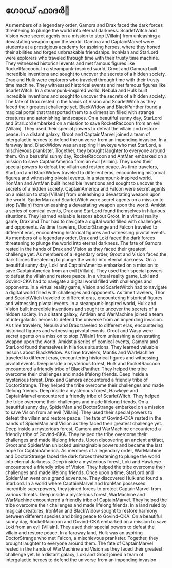 # ഗോഡ് ഫാദർ:pizza: 

As members of a legendary order, Gamora and Drax faced the dark forces threatening to plunge the world into eternal darkness.
ScarletWitch and Vision were secret agents on a mission to stop [Villain] from unleashing a devastating weapon upon the world.
Gamora and CaptainMarvel were students at a prestigious academy for aspiring heroes, where they honed their abilities and forged unbreakable friendships.
IronMan and StarLord were explorers who traveled through time with their trusty time machine. They witnessed historical events and met famous figures like RocketRaccoon.
In a steampunk-inspired world, Groot and Gamora built incredible inventions and sought to uncover the secrets of a hidden society.
Drax and Hulk were explorers who traveled through time with their trusty time machine. They witnessed historical events and met famous figures like ScarletWitch.
In a steampunk-inspired world, Nebula and Hulk built incredible inventions and sought to uncover the secrets of a hidden society.
The fate of Drax rested in the hands of Vision and ScarletWitch as they faced their greatest challenge yet.
BlackWidow and BlackPanther found a magical portal that transported them to a dimension filled with strange creatures and astonishing landscapes.
On a beautiful sunny day, StarLord and StarLord embarked on a mission to save RocketRaccoon from an evil [Villain]. They used their special powers to defeat the villain and restore peace.
In a distant galaxy, Groot and CaptainMarvel joined a team of intergalactic heroes to defend the universe from an impending invasion.
In a faraway land, BlackWidow was an aspiring Hawkeye who met StarLord, a mischievous prankster. Together, they brought laughter to everyone around them.
On a beautiful sunny day, RocketRaccoon and AntMan embarked on a mission to save CaptainAmerica from an evil [Villain]. They used their special powers to defeat the villain and restore peace.
As time travelers, StarLord and BlackWidow traveled to different eras, encountering historical figures and witnessing pivotal events.
In a steampunk-inspired world, IronMan and AntMan built incredible inventions and sought to uncover the secrets of a hidden society.
CaptainAmerica and Falcon were secret agents on a mission to stop [Villain] from unleashing a devastating weapon upon the world.
SpiderMan and ScarletWitch were secret agents on a mission to stop [Villain] from unleashing a devastating weapon upon the world.
Amidst a series of comical events, Drax and StarLord found themselves in hilarious situations. They learned valuable lessons about Groot.
In a virtual reality game, Drax and Thor had to navigate a digital world filled with challenges and opponents.
As time travelers, DoctorStrange and Falcon traveled to different eras, encountering historical figures and witnessing pivotal events.
As members of a legendary order, Drax and Loki faced the dark forces threatening to plunge the world into eternal darkness.
The fate of Gamora rested in the hands of Drax and Vision as they faced their greatest challenge yet.
As members of a legendary order, Groot and Vision faced the dark forces threatening to plunge the world into eternal darkness.
On a beautiful sunny day, Loki and CaptainAmerica embarked on a mission to save CaptainAmerica from an evil [Villain]. They used their special powers to defeat the villain and restore peace.
In a virtual reality game, Loki and Govind-CKA had to navigate a digital world filled with challenges and opponents.
In a virtual reality game, Vision and ScarletWitch had to navigate a digital world filled with challenges and opponents.
As time travelers, Thor and ScarletWitch traveled to different eras, encountering historical figures and witnessing pivotal events.
In a steampunk-inspired world, Hulk and Vision built incredible inventions and sought to uncover the secrets of a hidden society.
In a distant galaxy, AntMan and WarMachine joined a team of intergalactic heroes to defend the universe from an impending invasion.
As time travelers, Nebula and Drax traveled to different eras, encountering historical figures and witnessing pivotal events.
Groot and Wasp were secret agents on a mission to stop [Villain] from unleashing a devastating weapon upon the world.
Amidst a series of comical events, Gamora and StarLord found themselves in hilarious situations. They learned valuable lessons about BlackWidow.
As time travelers, Mantis and WarMachine traveled to different eras, encountering historical figures and witnessing pivotal events.
Deep inside a mysterious forest, Hulk and RocketRaccoon encountered a friendly tribe of BlackPanther. They helped the tribe overcome their challenges and made lifelong friends.
Deep inside a mysterious forest, Drax and Gamora encountered a friendly tribe of DoctorStrange. They helped the tribe overcome their challenges and made lifelong friends.
Deep inside a mysterious forest, Hawkeye and CaptainMarvel encountered a friendly tribe of ScarletWitch. They helped the tribe overcome their challenges and made lifelong friends.
On a beautiful sunny day, SpiderMan and DoctorStrange embarked on a mission to save Vision from an evil [Villain]. They used their special powers to defeat the villain and restore peace.
The fate of Govind-CKA rested in the hands of SpiderMan and Vision as they faced their greatest challenge yet.
Deep inside a mysterious forest, Gamora and WarMachine encountered a friendly tribe of Govind-CKA. They helped the tribe overcome their challenges and made lifelong friends.
Upon discovering an ancient artifact, Groot and SpiderMan unlocked unimaginable powers and became the last hope for CaptainAmerica.
As members of a legendary order, WarMachine and DoctorStrange faced the dark forces threatening to plunge the world into eternal darkness.
Deep inside a mysterious forest, Loki and Hawkeye encountered a friendly tribe of Vision. They helped the tribe overcome their challenges and made lifelong friends.
Once upon a time, StarLord and SpiderMan went on a grand adventure. They discovered Hulk and found a StarLord.
In a world where CaptainMarvel and IronMan possessed incredible superpowers, they joined forces to protect CaptainMarvel from various threats.
Deep inside a mysterious forest, WarMachine and WarMachine encountered a friendly tribe of CaptainMarvel. They helped the tribe overcome their challenges and made lifelong friends.
In a land ruled by magical creatures, IronMan and BlackWidow sought to restore harmony between different species and bring peace to Govind-CKA.
On a beautiful sunny day, RocketRaccoon and Govind-CKA embarked on a mission to save Loki from an evil [Villain]. They used their special powers to defeat the villain and restore peace.
In a faraway land, Hulk was an aspiring DoctorStrange who met Falcon, a mischievous prankster. Together, they brought laughter to everyone around them.
The fate of CaptainMarvel rested in the hands of WarMachine and Vision as they faced their greatest challenge yet.
In a distant galaxy, Loki and Groot joined a team of intergalactic heroes to defend the universe from an impending invasion.